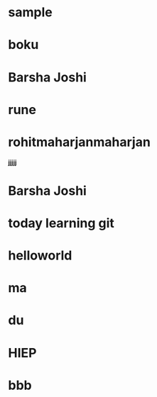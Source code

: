 # sample

# boku

# Barsha Joshi

# rune
# rohitmaharjanmaharjan
#### jjjjj

# Barsha Joshi

# today learning git

# helloworld

# ma

# du

# HIEP

# bbb